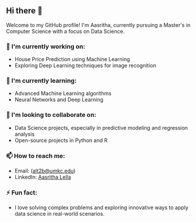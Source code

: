 ## Hi there 👋

Welcome to my GitHub profile! I'm Aasritha, currently pursuing a Master's in Computer Science with a focus on Data Science.

### 🌱 I'm currently working on:
- House Price Prediction using Machine Learning
- Exploring Deep Learning techniques for image recognition

### 🤖 I'm currently learning:
- Advanced Machine Learning algorithms
- Neural Networks and Deep Learning

### 💬 I'm looking to collaborate on:
- Data Science projects, especially in predictive modeling and regression analysis
- Open-source projects in Python and R

### 📫 How to reach me:
- Email: (alt2b@umkc.edu)
- LinkedIn: [Aasritha Lella](https://www.linkedin.com/in/aasritha-lella)

### ⚡ Fun fact:
- I love solving complex problems and exploring innovative ways to apply data science in real-world scenarios.
